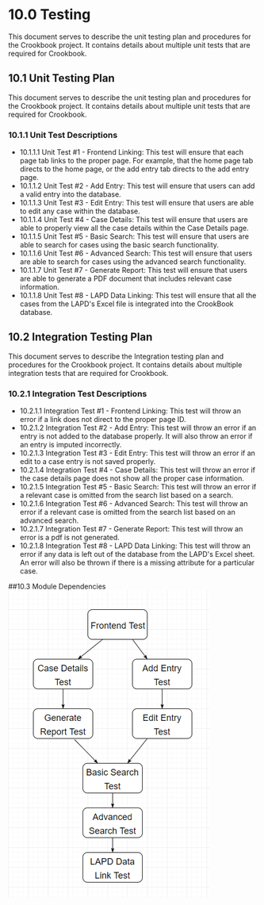 # 10.0 Testing
This document serves to describe the unit testing plan and procedures for the Crookbook project. It contains details about multiple unit tests that are required for Crookbook.


## 10.1 Unit Testing Plan
This document serves to describe the unit testing plan and procedures for the Crookbook project. It contains details about multiple unit tests that are required for Crookbook.

### 10.1.1 Unit Test Descriptions
- 10.1.1.1 Unit Test #1 - Frontend Linking: This test will ensure that each page tab links to the proper page. For example, that the home page tab directs to the home page, or the add entry tab directs to the add entry page.
- 10.1.1.2 Unit Test #2 - Add Entry: This test will ensure that users can add a valid entry into the database.
- 10.1.1.3 Unit Test #3 - Edit Entry: This test will ensure that users are able to edit any case within the database.
- 10.1.1.4 Unit Test #4 - Case Details: This test will ensure that users are able to properly view all the case details within the Case Details page.
- 10.1.1.5 Unit Test #5 - Basic Search: This test will ensure that users are able to search for cases using the basic search functionality.
- 10.1.1.6 Unit Test #6 - Advanced Search: This test will ensure that users are able to search for cases using the advanced search functionality.
- 10.1.1.7 Unit Test #7 - Generate Report: This test will ensure that users are able to generate a PDF document that includes relevant case information.
- 10.1.1.8 Unit Test #8 - LAPD Data Linking: This test will ensure that all the cases from the LAPD's Excel file is integrated into the CrookBook database.

## 10.2 Integration Testing Plan
This document serves to describe the Integration testing plan and procedures for the Crookbook project. It contains details about multiple integration tests that are required for Crookbook.

### 10.2.1 Integration Test Descriptions
- 10.2.1.1 Integration Test #1 - Frontend Linking: This test will throw an error if a link does not direct to the proper page ID.
- 10.2.1.2 Integration Test #2 - Add Entry: This test will throw an error if an entry is not added to the database properly. It will also throw an error if an entry is imputed incorrectly.
- 10.2.1.3 Integration Test #3 - Edit Entry: This test will throw an error if an edit to a case entry is not saved properly.
- 10.2.1.4 Integration Test #4 - Case Details: This test will throw an error if the case details page does not show all the proper case information.
- 10.2.1.5 Integration Test #5 - Basic Search: This test will throw an error if a relevant case is omitted from the search list based on a search.
- 10.2.1.6 Integration Test #6 - Advanced Search: This test will throw an error if a relevant case is omitted from the search list based on an advanced search.
- 10.2.1.7 Integration Test #7 - Generate Report: This test will throw an error is a pdf is not generated.
- 10.2.1.8 Integration Test #8 - LAPD Data Linking: This test will throw an error if any data is left out of the database from the LAPD's Excel sheet. An error will also be thrown if there is a missing attribute for a particular case.

##10.3 Module Dependencies
![Module Dependencies](./images/module_dependencies.png)
